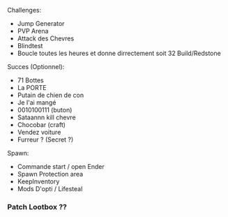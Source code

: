 Challenges:
 - Jump Generator
 - PVP Arena
 - Attack des Chevres
 - Blindtest
 - Boucle toutes les heures et donne dirrectement soit 32 Build/Redstone

Succes (Optionnel):
 - 71 Bottes
 - La PORTE
 - Putain de chien de con
 - Je l'ai mangé
 - 0010100111 (buton)
 - Sataannn kill chevre
 - Chocobar (craft)
 - Vendez voiture
 - Furreur ? (Secret ?)

Spawn:
- Commande start / open Ender
- Spawn Protection area
- KeepInventory
- Mods D'opti / Lifesteal

### Patch Lootbox ??